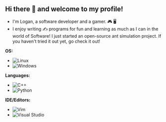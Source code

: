 ## Hi there 👋 and welcome to my profile!

- I'm Logan, a software developer and a gamer. :video_game:  :desktop_computer:
- I enjoy writing :writing_hand: programs for fun and learning as much as I can in the world of Software! I just started an open-source ant simulation project. If you haven't tried it out yet, go check it out!

**OS:**
- ![Linux](https://img.shields.io/badge/Linux-FCC624?style=for-the-badge&logo=linux&logoColor=black)
- ![Windows](https://img.shields.io/badge/Windows-0078D6?style=for-the-badge&logo=windows&logoColor=white)

**Languages:**
-  ![C++](https://img.shields.io/badge/c++-%2300599C.svg?style=for-the-badge&logo=c%2B%2B&logoColor=white)
-  ![Python](https://img.shields.io/badge/python-3670A0?style=for-the-badge&logo=python&logoColor=ffdd54)

**IDE/Editors:**
- ![Vim](https://img.shields.io/badge/VIM-%2311AB00.svg?style=for-the-badge&logo=vim&logoColor=white)
- ![Visual Studio](https://img.shields.io/badge/Visual%20Studio-5C2D91.svg?style=for-the-badge&logo=visual-studio&logoColor=white)



<!--
**Loksta8/Loksta8** is a ✨ _special_ ✨ repository because its `README.md` (this file) appears on your GitHub profile.

Here are some ideas to get you started:

- 🔭 I’m currently working on ...
- 🌱 I’m currently learning ...
- 👯 I’m looking to collaborate on ...
- 🤔 I’m looking for help with ...
- 💬 Ask me about ...
- 📫 How to reach me: ...
- 😄 Pronouns: ...
- ⚡ Fun fact: ...
-->
